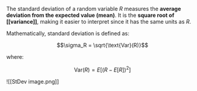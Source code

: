 The standard deviation of a random variable $R$ measures the **average deviation from the expected value (mean)**. It is the **square root of [[variance]]**, making it easier to interpret since it has the same units as $R$.

Mathematically, standard deviation is defined as:

$$\sigma_R = \sqrt{\text{Var}(R)}$$

where:

$$\text{Var}(R) = E[(R - E[R])^2]$$

![[StDev image.png]]